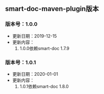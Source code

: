 ## smart-doc-maven-plugin版本
### 版本号：1.0.0
- 更新日期：2019-12-15  
- 更新内容：
	1. 1.0.0依赖smart-doc 1.7.9

### 版本号：1.0.1
- 更新日期：2020-01-01  
- 更新内容：
	1. 1.0.1依赖smart-doc 1.8.0
	
